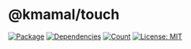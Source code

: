 # @kmamal/touch

[![Package](https://img.shields.io/npm/v/%2540kmamal%252Ftouch)](https://www.npmjs.com/package/@kmamal/touch)
[![Dependencies](https://img.shields.io/librariesio/release/npm/@kmamal/touch)](https://libraries.io/npm/@kmamal%2Ftouch)
[![Count](https://badgen.net/bundlephobia/dependency-count/@kmamal/touch)](https://bundlephobia.com/package/@kmamal/touch)
[![License: MIT](https://img.shields.io/badge/License-MIT-yellow.svg)](https://opensource.org/licenses/MIT)
